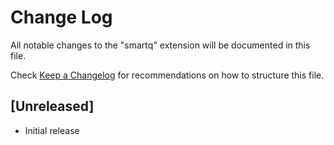 # Change Log

All notable changes to the "smartq" extension will be documented in this file.

Check [Keep a Changelog](http://keepachangelog.com/) for recommendations on how to structure this file.

## [Unreleased]

- Initial release